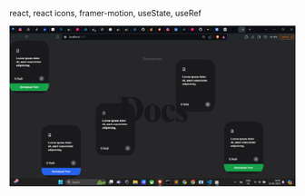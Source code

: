 react, react icons, framer-motion, useState, useRef

![img](https://github.com/pa-one55/React-Projects/blob/master/06cardsProject/Screenshot%202024-06-22%20162614.png?raw=true)
